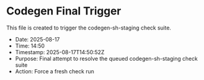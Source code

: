# Codegen Final Trigger

This file is created to trigger the codegen-sh-staging check suite.

- Date: 2025-08-17
- Time: 14:50
- Timestamp: 2025-08-17T14:50:52Z
- Purpose: Final attempt to resolve the queued codegen-sh-staging check suite
- Action: Force a fresh check run

